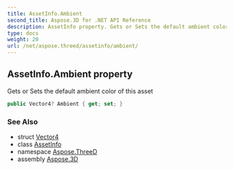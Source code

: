 ```yaml
---
title: AssetInfo.Ambient
second_title: Aspose.3D for .NET API Reference
description: AssetInfo property. Gets or Sets the default ambient color of this asset
type: docs
weight: 20
url: /net/aspose.threed/assetinfo/ambient/
---
```

## AssetInfo.Ambient property

Gets or Sets the default ambient color of this asset

```csharp
public Vector4? Ambient { get; set; }
```

### See Also

* struct [Vector4](../../../aspose.threed.utilities/vector4/)
* class [AssetInfo](../)
* namespace [Aspose.ThreeD](../../assetinfo/)
* assembly [Aspose.3D](../../../)


